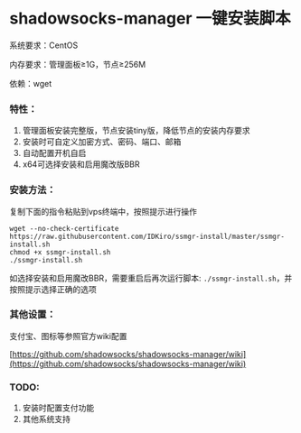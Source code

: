 # shadowsocks-manager 一键安装脚本

系统要求：CentOS

内存要求：管理面板≥1G，节点≥256M

依赖：wget

### 特性：

1. 管理面板安装完整版，节点安装tiny版，降低节点的安装内存要求
2. 安装时可自定义加密方式、密码、端口、邮箱
3. 自动配置开机自启
4. x64可选择安装和启用魔改版BBR

### 安装方法：

复制下面的指令粘贴到vps终端中，按照提示进行操作

``` 
wget --no-check-certificate https://raw.githubusercontent.com/IDKiro/ssmgr-install/master/ssmgr-install.sh
chmod +x ssmgr-install.sh
./ssmgr-install.sh
```

如选择安装和启用魔改BBR，需要重启后再次运行脚本: `./ssmgr-install.sh`，并按照提示选择正确的选项

### 其他设置：

支付宝、图标等参照官方wiki配置

[https://github.com/shadowsocks/shadowsocks-manager/wiki](https://github.com/shadowsocks/shadowsocks-manager/wiki)

### TODO:

1. 安装时配置支付功能
2. 其他系统支持
